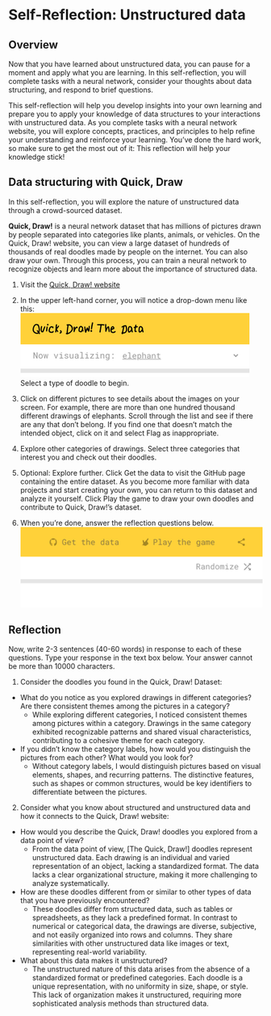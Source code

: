 # Self-Reflection: Unstructured data

## Overview

Now that you have learned about unstructured data, you can pause for a moment and apply what you are learning. In this self-reflection, you will complete tasks with a neural network, consider your thoughts about data structuring, and respond to brief questions.

This self-reflection will help you develop insights into your own learning and prepare you to apply your knowledge of data structures to your interactions with unstructured data. As you complete tasks with a neural network website, you will explore concepts, practices, and principles to help refine your understanding and reinforce your learning. You’ve done the hard work, so make sure to get the most out of it: This reflection will help your knowledge stick!

## Data structuring with Quick, Draw

In this self-reflection, you will explore the nature of unstructured data through a crowd-sourced dataset.

**Quick, Draw!** is a neural network dataset that has millions of pictures drawn by people separated into categories like plants, animals, or vehicles. On the Quick, Draw! website, you can view a large dataset of hundreds of thousands of real doodles made by people on the internet. You can also draw your own. Through this process, you can train a neural network to recognize objects and learn more about the importance of structured data.

1. Visit the [Quick, Draw! website](https://quickdraw.withgoogle.com/data/cloud)
2. In the upper left-hand corner, you will notice a drop-down menu like this:
![x](./resources/img-8.png)
Select a type of doodle to begin.

3. Click on different pictures to see details about the images on your screen. For example, there are more than one hundred thousand different drawings of elephants. Scroll through the list and see if there are any that don’t belong. If you find one that doesn’t match the intended object, click on it and select Flag as inappropriate.
4. Explore other categories of drawings. Select three categories that interest you and check out their doodles.
5. Optional: Explore further. Click Get the data to visit the GitHub page containing the entire dataset. As you become more familiar with data projects and start creating your own, you can return to this dataset and analyze it yourself. Click Play the game to draw your own doodles and contribute to Quick, Draw!’s dataset.
6. When you’re done, answer the reflection questions below.
![x](./resources/img-9.png)

## Reflection

Now, write 2-3 sentences (40-60 words) in response to each of these questions. Type your response in the text box below.
Your answer cannot be more than 10000 characters.

1. Consider the doodles you found in the Quick, Draw! Dataset:

- What do you notice as you explored drawings in different categories? Are there consistent themes among the pictures in a category?
  - While exploring different categories, I noticed consistent themes among pictures within a category. Drawings in the same category exhibited recognizable patterns and shared visual characteristics, contributing to a cohesive theme for each category.
- If you didn’t know the category labels, how would you distinguish the pictures from each other? What would you look for?
  - Without category labels, I would distinguish pictures based on visual elements, shapes, and recurring patterns. The distinctive features, such as shapes or common structures, would be key identifiers to differentiate between the pictures.

2. Consider what you know about structured and unstructured data and how it connects to the Quick, Draw! website:

- How would you describe the Quick, Draw! doodles you explored from a data point of view?
  - From the data point of view, [The Quick, Draw!] doodles represent unstructured data. Each drawing is an individual and varied representation of an object, lacking a standardized format. The data lacks a clear organizational structure, making it more challenging to analyze systematically.
- How are these doodles different from or similar to other types of data that you have previously encountered?
  - These doodles differ from structured data, such as tables or spreadsheets, as they lack a predefined format. In contrast to numerical or categorical data, the drawings are diverse, subjective, and not easily organized into rows and columns. They share similarities with other unstructured data like images or text, representing real-world variability.
- What about this data makes it unstructured?
  - The unstructured nature of this data arises from the absence of a standardized format or predefined categories. Each doodle is a unique representation, with no uniformity in size, shape, or style. This lack of organization makes it unstructured, requiring more sophisticated analysis methods than structured data.
